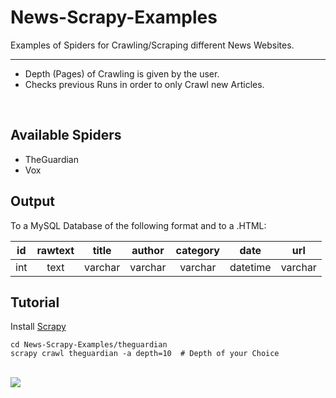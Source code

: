# News-Scrapy-Examples

Examples of Spiders for Crawling/Scraping different News Websites.

- - -

* Depth (Pages) of Crawling is given by the user.
* Checks previous Runs in order to only Crawl new Articles.

<br/>

## Available Spiders

* TheGuardian
* Vox

## Output
To a MySQL Database of the following format and to a .HTML:

| id      | rawtext | title   | author  | category| date    | url     |
|:-------:|:-------:|:-------:|:-------:|:-------:|:-------:|:-------:|
| int     | text    | varchar | varchar | varchar | datetime| varchar |

## Tutorial

Install [Scrapy](https://scrapy.org/ "Scrapy's Homepage")

```
cd News-Scrapy-Examples/theguardian
scrapy crawl theguardian -a depth=10  # Depth of your Choice
```

<br/>

<img src="https://raw.githubusercontent.com/spykard/News-Scrapy-Examples/master/Screenshots/Example.PNG">